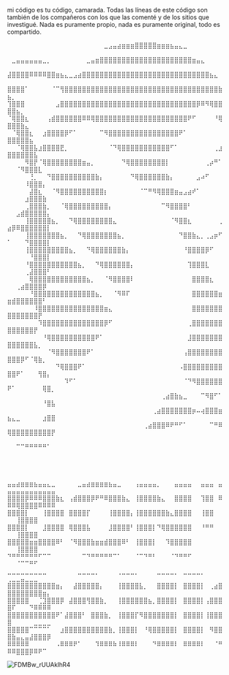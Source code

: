 mi código es tu código, camarada.
Todas las líneas de este código son también de los compañeros con los que las comenté y de los sitios que investigué. Nada es puramente propio, nada es puramente original, todo es compartido.

⠀⠀⠀⠀⠀⠀⠀⠀⠀⠀⠀⠀⠀⠀⠀⠀⠀⠀⠀⠀⠀⠀⣀⣠⣤⣴⣶⣶⣶⣿⣿⣿⣿⣿⣶⣶⣶⣦⣤⣄⣀⠀⠀⠀⠀⠀⠀⠀⠀⠀⠀⠀⠀⠀⠀⠀⠀⠀⠀⠀
⠀⣀⣤⣤⣤⣤⣤⣤⣀⡀⠀⠀⠀⠀⠀⠀⠀⠀⣀⣤⣶⣿⣿⣿⣿⣿⣿⣿⣿⣿⣿⣿⣿⣿⣿⣿⣿⣿⣿⣿⣿⣿⣶⣤⣄⠀⠀⠀⠀⠀⠀⠀⠀⠀⠀⠀⠀⠀⠀⠀
⣼⣿⣿⣿⣿⠿⠿⠿⠿⣿⣿⣶⣦⣄⣀⣠⣴⣿⣿⣿⣿⣿⣿⣿⣿⣿⣿⣿⣿⣿⣿⣿⣿⣿⣿⣿⣿⣿⣿⣿⣿⣿⣿⣿⣿⣿⣦⣄⠀⠀⠀⠀⠀⠀⠀⠀⠀⠀⠀⠀
⣿⣿⣿⣿⠁⠀⠀⠀⠀⠀⠈⠉⢻⣿⣿⣿⣿⣿⣿⣿⣿⣿⣿⣿⣿⣿⣿⣿⣿⣿⣿⣿⣿⣿⣿⣿⣿⣿⣿⣿⣿⣿⣿⣿⣿⣿⣿⣿⣷⣦⡀⠀⠀⠀⠀⠀⠀⠀⠀⠀
⢹⣿⣿⣿⠀⠀⠀⠀⠀⠀⠀⣠⣿⣿⣿⣿⣿⣿⣿⣿⣿⣿⣿⣿⣿⣿⣿⣿⣿⣿⣿⣿⣿⣿⣿⣿⣿⣿⣿⣿⣿⣿⣿⡿⠿⠻⢿⣿⣿⣿⣿⣦⡀⠀⠀⠀⠀⠀⠀⠀
⠈⢿⣿⣿⣆⠀⠀⠀⠀⢠⣾⣿⣿⣿⣿⣿⣿⠿⠿⢿⣿⣿⣿⣿⣿⣿⣿⣿⣿⣿⣿⣿⣿⣿⣿⣿⣿⣿⣿⣿⣿⠟⠋⠀⠀⠀⠀⠘⢿⣿⣿⣿⣷⣄⠀⠀⠀⠀⠀⠀
⠀⠈⢿⣿⣿⣆⠀⠀⣰⣿⣿⣿⣿⡿⠋⠁⠀⠀⠀⠀⠀⠉⠻⣿⣿⣿⣿⣿⣿⣿⣿⣿⣿⣿⣿⣿⣿⣿⣿⠟⠁⠀⠀⠀⠀⠀⠀⠀⠀⣿⣿⣿⣿⣿⣦⠀⠀⠀⠀⠀
⠀⠀⠈⢿⣿⣿⣧⣰⣿⣿⣿⣿⣟⡀⠀⠀⠀⠀⠀⠀⠀⠀⠀⠈⠙⢿⣿⣿⣿⣿⣿⣿⣿⣿⣿⣿⣿⠋⠁⠀⠀⠀⠀⠀⠀⠀⠀⢀⣰⣿⣿⣿⣿⣿⣿⣧⠀⠀⠀⠀
⠀⠀⠀⠀⠻⣿⡟⠈⢿⣿⣿⣿⣿⣿⣿⣿⣿⣶⣤⡀⠀⠀⠀⠀⠀⠀⠙⢿⣿⣿⣿⣿⣿⣿⣿⣿⡇⠀⠀⠀⠀⠀⠀⠀⠀⢀⡴⠛⠁⠀⠀⠈⠻⣿⣿⣿⣇⠀⠀⠀
⠀⠀⠀⠀⠀⢘⡀⠀⠀⠙⣿⣿⣿⣿⣿⣿⣿⣿⣿⣿⣷⡄⠀⠀⠀⠀⠀⠀⠙⢿⣿⣿⣿⣿⣿⣿⣷⡄⠀⠀⠀⠀⠀⣠⠴⠋⠀⠀⠀⠀⠀⠀⠀⠸⣿⣿⣿⡄⠀⠀
⠀⠀⠀⠀⠀⣼⣿⣆⠀⠀⠈⠻⣿⣿⣿⣿⣿⣿⣿⣿⣿⣿⡆⠀⠀⠀⠀⠀⠀⠀⠈⠉⠛⠻⢿⣿⣿⣿⣶⣤⣠⣴⠞⠁⠀⠀⠀⠀⠀⠀⠀⠀⠀⣰⣿⣿⣿⣷⠀⠀
⠀⠀⠀⠀⢀⣿⣿⣿⣷⡀⠀⠀⠈⢿⣿⣿⣿⣿⣿⣿⣿⣿⣿⡄⠀⠀⠀⠀⠀⠀⠀⠀⠀⠀⠀⠉⠻⣿⣿⣿⣿⠃⠀⠀⠀⠀⠀⠀⠀⠀⠀⣠⣾⣿⣿⣿⣿⣿⡄⠀
⠀⠀⠀⠀⢸⣿⣿⣿⣿⣿⣦⡀⠀⠀⠙⢿⣿⣿⣿⣿⣿⣿⣿⣿⣄⠀⠀⠀⠀⠀⠀⠀⠀⠀⠀⠀⠀⠈⠻⣿⣿⣆⠀⠀⠀⠀⠀⠀⢀⣴⡿⠿⣿⣿⣿⣿⣿⣿⡇⠀
⠀⠀⠀⠀⢸⣿⣿⣿⣿⣿⣿⣿⣦⡀⠀⠀⠙⢿⣿⣿⣿⣿⣿⣿⣿⣦⡀⠀⠀⠀⠀⠀⠀⠀⠀⠀⠀⠀⠀⠙⣿⣿⣷⣄⡀⢀⣠⡶⠋⠁⠀⠀⠀⠙⣿⣿⣿⣿⡇⠀
⠀⠀⠀⠀⢸⣿⣿⣿⣿⣿⣿⣿⣿⣿⣦⡀⠀⠀⠙⢿⣿⣿⣿⣿⣿⣿⣷⡄⠀⠀⠀⠀⠀⠀⠀⠀⠀⠀⠀⠀⠘⣿⣿⣿⣿⡿⠋⠀⠀⠀⠀⠀⠀⠀⠘⣿⣿⣿⡇⠀
⠀⠀⠀⠀⠘⣿⣿⣿⣿⣿⣿⣿⣿⣿⣿⣿⣦⡀⠀⠀⠙⢿⣿⣿⣿⣿⣿⣿⡄⠀⠀⠀⠀⠀⠀⠀⠀⠀⠀⠀⠀⢹⣿⣿⣿⣇⠀⠀⠀⠀⠀⠀⠀⢀⣼⣿⣿⣿⠃⠀
⠀⠀⠀⠀⠀⢿⣿⣿⣿⣿⣿⣿⣿⣿⣿⣿⣿⣿⣦⡀⠀⠀⠈⠻⣿⣿⣿⣿⠇⠀⠀⠀⠀⠀⠀⠀⠀⠀⠀⠀⠀⠀⣿⣿⣿⣿⣆⠀⠀⠀⠀⢀⣴⣿⣿⣿⣿⡿⠀⠀
⠀⠀⠀⠀⠀⠘⣿⣿⣿⣿⣿⣿⣿⣿⣿⣿⣿⣿⣿⣿⣦⡀⠀⠀⠈⠻⠿⠏⠀⠀⠀⠀⠀⠀⠀⠀⠀⠀⠀⠀⠀⠀⣿⣿⣿⣿⣿⣿⣶⣶⣾⣿⣿⣿⣿⣿⣿⠃⠀⠀
⠀⠀⠀⠀⠀⠀⠸⣿⣿⣿⣿⣿⣿⣿⣿⣿⣿⣿⣿⣿⣿⣿⣶⣄⠀⠀⠀⠀⠀⠀⠀⠀⠀⠀⠀⠀⠀⠀⠀⠀⠀⠀⣿⣿⣿⣿⣿⣿⣿⣿⣿⣿⣿⣿⣿⣿⡟⠀⠀⠀
⠀⠀⠀⠀⠀⠀⠀⠹⣿⣿⣿⣿⣿⣿⣿⣿⣿⣿⣿⣿⣿⣿⡿⠋⠀⠀⠀⠀⠀⠀⠀⠀⠀⠀⠀⠀⠀⠀⠀⠀⠀⢀⣿⣿⣿⣿⣿⣿⣿⣿⣿⣿⣿⣿⣿⡟⠀⠀⠀⠀
⠀⠀⠀⠀⠀⠀⠀⠀⠘⢿⣿⣿⣿⣿⣿⣿⣿⣿⣿⣿⠟⠁⠀⠀⠀⠀⠀⠀⠀⠀⠀⠀⠀⠀⠀⠀⠀⠀⠀⠀⠀⣸⣿⣿⣿⣿⣿⣿⣿⣿⣿⣿⣿⣿⣿⣧⡀⠀⠀⠀
⠀⠀⠀⠀⠀⠀⠀⠀⠀⠈⠻⣿⣿⣿⣿⣿⣿⣿⠟⠁⠀⠀⠀⠀⠀⠀⠀⠀⠀⠀⠀⠀⠀⠀⠀⠀⠀⠀⠀⠀⢠⣿⣿⣿⣿⣿⣿⣿⣿⣿⣿⣿⡿⠋⠈⢿⣷⡀⠀⠀
⠀⠀⠀⠀⠀⠀⠀⠀⠀⠀⠀⠙⢿⣿⣿⣿⠟⠁⠀⠀⠀⠀⠀⠀⠀⠀⠀⠀⠀⠀⠀⠀⠀⠀⠀⠀⠀⠀⠀⠠⣿⣿⣿⣿⣿⣿⣿⣿⣿⣿⣿⠟⠁⠀⠀⠀⢻⣿⡄⠀
⠀⠀⠀⠀⠀⠀⠀⠀⠀⠀⠀⠀⠀⠹⠋⠁⠀⠀⠀⠀⠀⠀⠀⠀⠀⠀⠀⠀⠀⠀⠀⠀⠀⠀⠀⠀⠀⠀⠀⠀⠈⠙⠻⣿⣿⣿⣿⣿⣿⠟⠁⠀⠀⠀⠀⠀⠀⢿⣿⡀
⠀⠀⠀⠀⠀⠀⠀⠀⠀⠀⠀⠀⠀⠀⠀⠀⠀⠀⠀⠀⠀⠀⠀⠀⠀⠀⠀⠀⠀⠀⠀⠀⠀⠀⠀⢀⣴⣿⣷⣦⣀⠀⠀⠀⠉⠻⣿⠋⠁⠀⠀⠀⠀⠀⠀⠀⠀⠘⣿⣧
⠀⠀⠀⠀⠀⠀⠀⠀⠀⠀⠀⠀⠀⠀⠀⠀⠀⠀⠀⠀⠀⠀⠀⠀⠀⠀⠀⠀⠀⠀⠀⠀⠀⢀⣴⣿⣿⣿⣿⣿⣿⣿⡶⠤⢴⣿⣿⣿⣶⣦⣄⣀⠀⠀⠀⠀⠀⣰⣿⣿
⠀⠀⠀⠀⠀⠀⠀⠀⠀⠀⠀⠀⠀⠀⠀⠀⠀⠀⠀⠀⠀⠀⠀⠀⠀⠀⠀⠀⠀⠀⠀⢀⣴⣿⣿⣿⠿⠟⠛⠋⠁⠀⠀⠀⠀⠀⠉⠛⠿⢿⣿⣿⣿⣿⣿⣿⣿⣿⣿⡟
⠀⠀⠀⠀⠀⠀⠀⠀⠀⠀⠀⠀⠀⠀⠀⠀⠀⠀⠀⠀⠀⠀⠀⠀⠀⠀⠀⠀⠀⠀⠀⠀⠀⠀⠀⠀⠀⠀⠀⠀⠀⠀⠀⠀⠀⠀⠀⠀⠀⠀⠀⠉⠉⠛⠛⠛⠛⠛⠁⠀
⠀⠀⠀⠀⠀⠀⠀⠀⠀⠀⠀⠀⠀⠀⠀⠀⠀⠀⠀⠀⠀⠀⠀⠀⠀⠀⠀⠀⠀⠀⠀⠀⠀⠀⠀⠀⠀⠀⠀⠀⠀⠀⠀⠀⠀⠀⠀⠀⠀⠀⠀⠀⠀⠀⠀⠀⠀⠀⠀⠀
⠀⠀⠀⠀⠀⠀⠀⠀⠀⠀⠀⠀⠀⠀⠀⠀⠀⠀⠀⠀⠀⠀⠀⠀⠀⠀⠀⠀⠀⠀⠀⠀⠀⠀⠀⠀⠀⠀⠀⠀⠀⠀⠀⠀⠀⠀⠀⠀⠀⠀⠀⠀⠀⠀⠀⠀⠀⠀⠀⠀
⣤⣤⣴⣶⣶⣶⣦⣤⣤⣄⣀⠀⠀⠀⠀⠀⣀⣤⣴⣶⣶⣶⣶⣦⣤⣀⠀⠀⠀⢠⣤⣤⣤⣤⡀⠀⠀⠀⣤⣤⣤⣤⠀⠀⣤⣤⣤⠀⣤⣤⣤⣤⣤⣤⣤⣤⣤⣤⣤⣤
⣿⣿⣿⣿⡿⠿⠿⠿⣿⣿⣿⣷⣆⠀⢠⣾⣿⣿⣿⡿⠟⠛⠿⣿⣿⣿⣷⣄⠀⢸⣿⣿⣿⣿⣷⣄⠀⠀⣿⣿⣿⣿⠀⠀⢹⣿⣿⠀⠿⠿⠿⢿⣿⣿⣿⣿⠿⠿⠿⠿
⣿⣿⣿⣿⡇⠀⠀⠀⢸⣿⣿⣿⣿⠀⣿⣿⣿⣿⡏⠀⠀⠀⠀⢸⣿⣿⣿⣿⡄⢸⣿⣿⣿⣿⣿⣿⣷⣄⣿⣿⣿⣿⠀⠀⢸⣿⣿⠀⠀⠀⠀⢸⣿⣿⣿⣿⠀⠀⠀⠀
⣿⣿⣿⣿⡇⠀⠀⠀⣸⣿⣿⣿⣿⠀⢿⣿⣿⣿⣧⠀⠀⠀⠀⣸⣿⣿⣿⣿⠃⢸⣿⣿⣿⡇⠙⢿⣿⣿⣿⣿⣿⣿⠀⠀⠘⠛⠛⠀⠀⠀⠀⢸⣿⣿⣿⣿⠀⠀⠀⠀
⣿⣿⣿⣿⣿⣶⣶⣿⣿⣿⣿⠿⠃⠀⠈⠻⣿⣿⣿⣷⣶⣶⣾⣿⣿⣿⠿⠃⠀⢸⣿⣿⣿⡇⠀⠀⠹⣿⣿⣿⣿⣿⠀⠀⠀⠀⠀⠀⠀⠀⠀⢸⣿⣿⣿⣿⠀⠀⠀⠀
⠙⠛⠛⠛⠛⠛⠛⠋⠉⠉⠀⠀⠀⠀⠀⠀⠀⠉⠙⠛⠛⠛⠛⠛⠉⠁⠀⠀⠀⠈⠉⠙⠛⠃⠀⠀⠀⠈⠙⠛⠛⠋⠀⠀⠀⠀⠀⠀⠀⠀⠀⠈⠉⠉⠛⠋⠀⠀⠀⠀
⣀⣀⣀⣀⣀⣀⣀⣀⣀⠀⠀⠀⠀⠀⠀⠀⣀⣀⣀⣀⡀⠀⠀⠀⠀⢀⣀⣀⣀⡀⠀⠀⠀⠀⣀⣀⣀⣀⡀⠀⣀⣀⣀⣀⡀⠀⠀⠀⠀⢀⣀⣀⣤⣀⣀⣀⠀⠀⠀⠀
⣿⣿⣿⣿⣿⣿⣿⣿⣿⣿⣿⣶⡄⠀⠀⣼⣿⣿⣿⣿⣿⡄⠀⠀⠀⢸⣿⣿⣿⣿⣧⡀⠀⠀⣿⣿⣿⣿⡇⠀⣿⣿⣿⣿⡇⠀⢀⣴⣿⣿⣿⣿⣿⣿⣿⣿⣿⣶⡄⠀
⣿⣿⣿⣿⣿⠀⠀⢈⣹⣿⣿⣿⡿⠀⣼⣿⣿⣿⢻⣿⣿⣷⡀⠀⠀⢸⣿⣿⣿⣿⣿⣿⣦⡀⣿⣿⣿⣿⡇⠀⣿⣿⣿⣿⡇⢠⣿⣿⣿⣿⠏⠀⠀⠀⠙⠿⠿⠿⠿⠀
⣿⣿⣿⣿⣿⣿⣿⣿⣿⣿⣿⠟⠁⣼⣿⣿⣿⠃⠀⣿⣿⣿⣷⡀⠀⢸⣿⣿⣿⡏⠻⣿⣿⣿⣿⣿⣿⣿⡇⠀⣿⣿⣿⣿⡇⢸⣿⣿⣿⣿⠀⠀⠀⠀⠀⣀⣀⣀⣀⠀
⣿⣿⣿⣿⣿⠉⠉⠉⠉⠁⠀⠀⣰⣿⣿⣿⣿⣿⣿⣿⣿⣿⣿⣷⡀⢸⣿⣿⣿⡇⠀⠘⢿⣿⣿⣿⣿⣿⡇⠀⣿⣿⣿⣿⡇⠀⠻⣿⣿⣿⣷⣤⣄⣤⣼⣿⣿⣿⡿⠀
⠿⠿⠿⠿⠿⠀⠀⠀⠀⠀⠀⠠⠿⠿⠿⠟⠁⠀⠀⠀⠹⠿⠿⠿⠷⠸⠿⠿⠿⠇⠀⠀⠀⠙⠿⠿⠿⠿⠇⠀⠿⠿⠿⠿⠇⠀⠀⠈⠛⠿⠿⣿⣿⣿⡿⠿⠟⠉⠀⠀

![FDMBw_rUUAklhR4](https://github.com/caroldmg/42Madrid/assets/127395560/eb48ed5e-3991-4109-bc67-4292230dfe4d)
